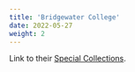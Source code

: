 ```yaml
---
title: 'Bridgewater College'
date: 2022-05-27
weight: 2
---
```

Link to their [Special Collections](https://libguides.bridgewater.edu/specialcollections).

